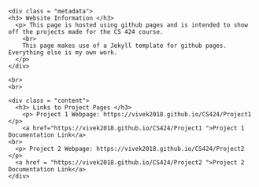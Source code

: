 <html>
  <head> 
    <title> CS424 </title> 
  </head> 
  
  <body> 
  
    <div class = "metadata"> 
    <h3> Website Information </h3> 
      <p> This page is hosted using github pages and is intended to show off the projects made for the CS 424 course. 
        <br>
        This page makes use of a Jekyll template for github pages. Everything else is my own work. 
      </p> 
    </div>
    
    <br>
    <br>
    
    <div class = "content">
      <h3> Links to Project Pages </h3> 
        <p> Project 1 Webpage: https://vivek2018.github.io/CS424/Project1 </p>
        <a href="https://vivek2018.github.io/CS424/Project1 ">Project 1 Documentation Link</a>
    <br>
      <p> Project 2 Webpage: https://vivek2018.github.io/CS424/Project2 </p> 
      <a href = "https://vivek2018.github.io/CS424/Project2 ">Project 2 Documentation Link</a>
    </div> 
  
  </body> 
</html>








